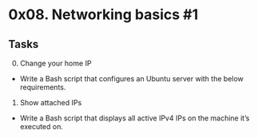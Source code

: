 # 0x08. Networking basics #1

## Tasks

0. Change your home IP

- Write a Bash script that configures an Ubuntu server with the below requirements.


1. Show attached IPs

- Write a Bash script that displays all active IPv4 IPs on the machine it’s executed on.


